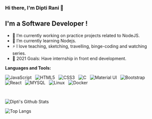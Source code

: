 ### Hi there, I'm Dipti Rani 👋

## I'm a Software Developer !

- 🔭 I’m currently working on practice projects related to NodeJS.
- 🌱 I’m currently learning Nodejs.
- :zap: I love teaching, sketching, travelling, binge-coding and watching series.
- 🥅 2021 Goals: Have internship in front end development.


**Languages and Tools:** 

![JavaScript](https://img.shields.io/badge/-JavaScript-black?logo=javascript&style=social)&nbsp;&nbsp;
![HTML5](https://img.shields.io/badge/-HTML5-black?logo=html5&style=social)&nbsp;&nbsp;
![CSS3](https://img.shields.io/badge/-CSS3-black?logo=css3&style=social)&nbsp;&nbsp;
![C](https://img.shields.io/badge/-c-black?logo=c&style=social)&nbsp;&nbsp;
![Material UI](https://img.shields.io/badge/-Material_UI-black?logo=material-ui&style=social)&nbsp;&nbsp;
![Bootstrap](https://img.shields.io/badge/-Bootstrap-black?logo=bootstrap&style=social)&nbsp;&nbsp;
![React](https://img.shields.io/badge/-React-black?logo=react&style=social)&nbsp;&nbsp;
![MYSQL](https://img.shields.io/badge/-MYSQL-black?logo=mysql&style=social)&nbsp;&nbsp;
![Linux](https://img.shields.io/badge/-linux-black?logo=linux&style=social)&nbsp;&nbsp;
![Docker](https://img.shields.io/badge/-Docker-black?logo=Docker&style=social)&nbsp;&nbsp;

<br />


![Dipti's Github Stats](https://github-readme-stats.vercel.app/api?username=diptirani16&count_private=true&show_icons=true&include_all_commits=true)
<br />
 
![Top Langs](https://github-language-stats.vercel.app/api/top-langs?username=diptirani16&layout=compact)
